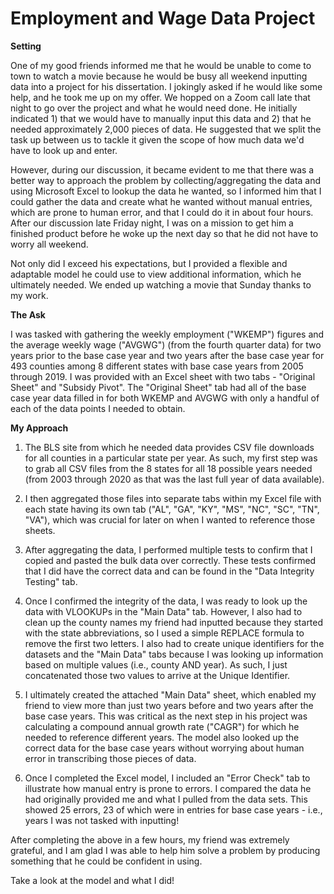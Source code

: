 # Employment and Wage Data Project

**Setting** 

One of my good friends informed me that he would be unable to come to town to watch a movie because he would be busy all weekend inputting data into a project for his dissertation. I jokingly asked if he would like some help, and he took me up on my offer. We hopped on a Zoom call late that night to go over the project and what he would need done. He initially indicated 1) that we would have to manually input this data and 2) that he needed approximately 2,000 pieces of data. He suggested that we split the task up between us to tackle it given the scope of how much data we'd have to look up and enter.

However, during our discussion, it became evident to me that there was a better way to approach the problem by collecting/aggregating the data and using Microsoft Excel to lookup the data he wanted, so I informed him that I could gather the data and create what he wanted without manual entries, which are prone to human error, and that I could do it in about four hours. After our discussion late Friday night, I was on a mission to get him a finished product before he woke up the next day so that he did not have to worry all weekend. 

Not only did I exceed his expectations, but I provided a flexible and adaptable model he could use to view additional information, which he ultimately needed. We ended up watching a movie that Sunday thanks to my work.

**The Ask**

I was tasked with gathering the weekly employment ("WKEMP") figures and the average weekly wage ("AVGWG") (from the fourth quarter data) for two years prior to the base case year and two years after the base case year for 493 counties among 8 different states with base case years from 2005 through 2019. I was provided with an Excel sheet with two tabs - "Original Sheet" and "Subsidy Pivot".  The "Original Sheet" tab had all of the base case year data filled in for both WKEMP and AVGWG with only a handful of each of the data points I needed to obtain.

**My Approach**

1. The BLS site from which he needed data provides CSV file downloads for all counties in a particular state per year. As such, my first step was to grab all CSV files from the 8 states for all 18 possible years needed (from 2003 through 2020 as that was the last full year of data available).

2. I then aggregated those files into separate tabs within my Excel file with each state having its own tab ("AL", "GA", "KY", "MS", "NC", "SC", "TN", "VA"), which was crucial for later on when I wanted to reference those sheets.

3. After aggregating the data, I performed multiple tests to confirm that I copied and pasted the bulk data over correctly. These tests confirmed that I did have the correct data and can be found in the "Data Integrity Testing" tab. 

4. Once I confirmed the integrity of the data, I was ready to look up the data with VLOOKUPs in the "Main Data" tab.  However, I also had to clean up the county names my friend had inputted because they started with the state abbreviations, so I used a simple REPLACE formula to remove the first two letters. I also had to create unique identifiers for the datasets and the "Main Data" tabs because I was looking up information based on multiple values (i.e., county AND year).  As such, I just concatenated those two values to arrive at the Unique Identifier. 

5. I ultimately created the attached "Main Data" sheet, which enabled my friend to view more than just two years before and two years after the base case years. This was critical as the next step in his project was calculating a compound annual growth rate ("CAGR") for which he needed to reference different years. The model also looked up the correct data for the base case years without worrying about human error in transcribing those pieces of data.

6. Once I completed the Excel model, I included an "Error Check" tab to illustrate how manual entry is prone to errors. I compared the data he had originally provided me and what I pulled from the data sets. This showed 25 errors, 23 of which were in entries for base case years - i.e., years I was not tasked with inputting!

After completing the above in a few hours, my friend was extremely grateful, and I am glad I was able to help him solve a problem by producing something that he could be confident in using.

Take a look at the model and what I did!
